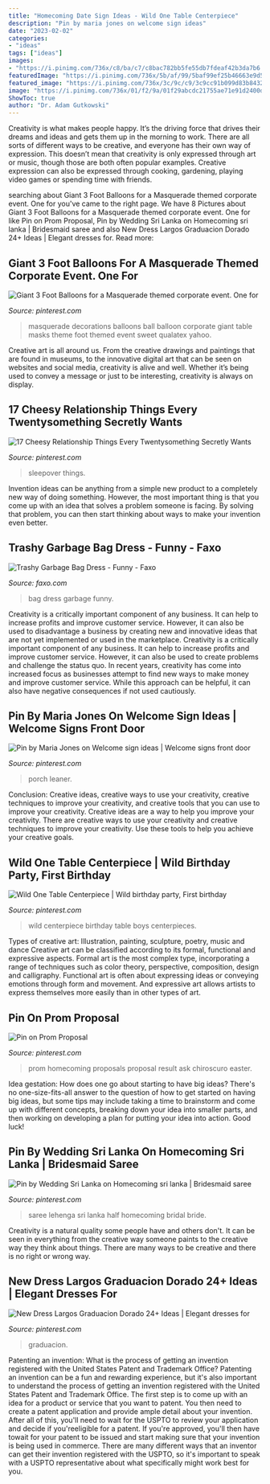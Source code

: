 ```yaml
---
title: "Homecoming Date Sign Ideas - Wild One Table Centerpiece"
description: "Pin by maria jones on welcome sign ideas"
date: "2023-02-02"
categories:
- "ideas"
tags: ["ideas"]
images:
- "https://i.pinimg.com/736x/c8/ba/c7/c8bac782bb5fe55db7fdeaf42b3da7b6.jpg"
featuredImage: "https://i.pinimg.com/736x/5b/af/99/5baf99ef25b46663e9d505757ece7320--prom-proposal-to-cute.jpg"
featured_image: "https://i.pinimg.com/736x/3c/9c/c9/3c9cc91b099d83b84324008c1bcc1742.jpg"
image: "https://i.pinimg.com/736x/01/f2/9a/01f29abcdc21755ae71e91d2400d9970--masquerade-decorations-masquerade-masks.jpg"
ShowToc: true
author: "Dr. Adam Gutkowski"
---
```



Creativity is what makes people happy. It’s the driving force that drives their dreams and ideas and gets them up in the morning to work. There are all sorts of different ways to be creative, and everyone has their own way of expression. This doesn’t mean that creativity is only expressed through art or music, though those are both often popular examples. Creative expression can also be expressed through cooking, gardening, playing video games or spending time with friends.

	

		
searching about Giant 3 Foot Balloons for a Masquerade themed corporate event. One for you've came to the right page. We have 8 Pictures about Giant 3 Foot Balloons for a Masquerade themed corporate event. One for like Pin on Prom Proposal, Pin by Wedding Sri Lanka on Homecoming sri lanka | Bridesmaid saree and also New Dress Largos Graduacion Dorado 24+ Ideas | Elegant dresses for. Read more:
		
    
## Giant 3 Foot Balloons For A Masquerade Themed Corporate Event. One For

<img loading=lazy src="https://i.pinimg.com/736x/01/f2/9a/01f29abcdc21755ae71e91d2400d9970--masquerade-decorations-masquerade-masks.jpg" onerror="this.onerror=null;this.src='https://tse3.mm.bing.net/th?id=OIP.fEQlNdAnewn-mQjrxHLOvwHaMR&amp;pid=15.1';" alt="Giant 3 Foot Balloons for a Masquerade themed corporate event. One for">

_Source: pinterest.com_

>masquerade decorations balloons ball balloon corporate giant table masks theme foot themed event sweet qualatex yahoo. 

	

Creative art is all around us. From the creative drawings and paintings that are found in museums, to the innovative digital art that can be seen on websites and social media, creativity is alive and well. Whether it’s being used to convey a message or just to be interesting, creativity is always on display.

    
## 17 Cheesy Relationship Things Every Twentysomething Secretly Wants

<img loading=lazy src="https://i.pinimg.com/736x/c8/ba/c7/c8bac782bb5fe55db7fdeaf42b3da7b6.jpg" onerror="this.onerror=null;this.src='https://tse1.mm.bing.net/th?id=OIP.9kJN2aw_cCHqSjx-2n62XgHaLH&amp;pid=15.1';" alt="17 Cheesy Relationship Things Every Twentysomething Secretly Wants">

_Source: pinterest.com_

>sleepover things. 

	

Invention ideas can be anything from a simple new product to a completely new way of doing something. However, the most important thing is that you come up with an idea that solves a problem someone is facing. By solving that problem, you can then start thinking about ways to make your invention even better.

    
## Trashy Garbage Bag Dress - Funny - Faxo

<img loading=lazy src="https://d28mt5n9lkji5m.cloudfront.net/i/VhkRQgypvx.jpg" onerror="this.onerror=null;this.src='https://tse1.mm.bing.net/th?id=OIP.5IvSRGwgzIL1v4goomBxOwHaJ3&amp;pid=15.1';" alt="Trashy Garbage Bag Dress - Funny - Faxo">

_Source: faxo.com_

>bag dress garbage funny. 

	

Creativity is a critically important component of any business. It can help to increase profits and improve customer service. However, it can also be used to disadvantage a business by creating new and innovative ideas that are not yet implemented or used in the marketplace.
Creativity is a critically important component of any business. It can help to increase profits and improve customer service. However, it can also be used to create problems and challenge the status quo. In recent years, creativity has come into increased focus as businesses attempt to find new ways to make money and improve customer service. While this approach can be helpful, it can also have negative consequences if not used cautiously.

    
## Pin By Maria Jones On Welcome Sign Ideas | Welcome Signs Front Door

<img loading=lazy src="https://i.pinimg.com/736x/c9/b0/0a/c9b00ae42a3a77cac4dc3e815aeb8151.jpg" onerror="this.onerror=null;this.src='https://tse3.mm.bing.net/th?id=OIP.veFNKlF81rCIVy6xDnFstwHaJ4&amp;pid=15.1';" alt="Pin by Maria Jones on Welcome sign ideas | Welcome signs front door">

_Source: pinterest.com_

>porch leaner. 

	

Conclusion: Creative ideas, creative ways to use your creativity, creative techniques to improve your creativity, and creative tools that you can use to improve your creativity.
Creative ideas are a way to help you improve your creativity. There are creative ways to use your creativity and creative techniques to improve your creativity. Use these tools to help you achieve your creative goals.

    
## Wild One Table Centerpiece | Wild Birthday Party, First Birthday

<img loading=lazy src="https://i.pinimg.com/736x/9f/00/12/9f00120cb72e0da3d8cc693cc427ad67.jpg" onerror="this.onerror=null;this.src='https://tse1.mm.bing.net/th?id=OIP._UOMSyLaoVw_9Eco2yHetQHaJ4&amp;pid=15.1';" alt="Wild One Table Centerpiece | Wild birthday party, First birthday">

_Source: pinterest.com_

>wild centerpiece birthday table boys centerpieces. 

	

Types of creative art: Illustration, painting, sculpture, poetry, music and dance
Creative art can be classified according to its formal, functional and expressive aspects. Formal art is the most complex type, incorporating a range of techniques such as color theory, perspective, composition, design and calligraphy. Functional art is often about expressing ideas or conveying emotions through form and movement. And expressive art allows artists to express themselves more easily than in other types of art.

    
## Pin On Prom Proposal

<img loading=lazy src="https://i.pinimg.com/736x/5b/af/99/5baf99ef25b46663e9d505757ece7320--prom-proposal-to-cute.jpg" onerror="this.onerror=null;this.src='https://tse1.mm.bing.net/th?id=OIP.PkbPpv45UkQDHrPxqLMIIgHaNK&amp;pid=15.1';" alt="Pin on Prom Proposal">

_Source: pinterest.com_

>prom homecoming proposals proposal result ask chiroscuro easter. 

	

Idea gestation: How does one go about starting to have big ideas?
There's no one-size-fits-all answer to the question of how to get started on having big ideas, but some tips may include taking a time to brainstorm and come up with different concepts, breaking down your idea into smaller parts, and then working on developing a plan for putting your idea into action. Good luck!

    
## Pin By Wedding Sri Lanka On Homecoming Sri Lanka | Bridesmaid Saree

<img loading=lazy src="https://i.pinimg.com/736x/d8/00/cd/d800cdddfd92bb3c32d49a11292a2f41.jpg" onerror="this.onerror=null;this.src='https://tse1.mm.bing.net/th?id=OIP.WnFTm4Y-vnsvMMFNA3Ut2wHaNJ&amp;pid=15.1';" alt="Pin by Wedding Sri Lanka on Homecoming sri lanka | Bridesmaid saree">

_Source: pinterest.com_

>saree lehenga sri lanka half homecoming bridal bride. 

	

Creativity is a natural quality some people have and others don't. It can be seen in everything from the creative way someone paints to the creative way they think about things. There are many ways to be creative and there is no right or wrong way.

    
## New Dress Largos Graduacion Dorado 24+ Ideas | Elegant Dresses For

<img loading=lazy src="https://i.pinimg.com/736x/3c/9c/c9/3c9cc91b099d83b84324008c1bcc1742.jpg" onerror="this.onerror=null;this.src='https://tse4.mm.bing.net/th?id=OIP.K3fP0WsUhabsW7C_yRVFVwAAAA&amp;pid=15.1';" alt="New Dress Largos Graduacion Dorado 24+ Ideas | Elegant dresses for">

_Source: pinterest.com_

>graduacion. 

	

Patenting an invention: What is the process of getting an invention registered with the United States Patent and Trademark Office?
Patenting an invention can be a fun and rewarding experience, but it's also important to understand the process of getting an invention registered with the United States Patent and Trademark Office. The first step is to come up with an idea for a product or service that you want to patent. You then need to create a patent application and provide ample detail about your invention. After all of this, you'll need to wait for the USPTO to review your application and decide if you'reeligible for a patent. If you're approved, you'll then have towait for your patent to be issued and start making sure that your invention is being used in commerce. There are many different ways that an inventor can get their invention registered with the USPTO, so it's important to speak with a USPTO representative about what specifically might work best for you.


